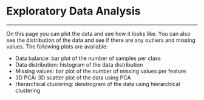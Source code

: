 # Exploratory Data Analysis
---------------------------
On this page you can plot the data and see how it looks like. You can also see the distribution of the data and see if there are any outliers and missing values. The following plots are available:
- Data balance: bar plot of the number of samples per class
- Data distribution: histogram of the data distribution
- Missing values: bar plot of the number of missing values per feature 
- 3D PCA: 3D scatter plot of the data using PCA
- Hierarchical clustering: dendrogram of the data using hierarchical clustering